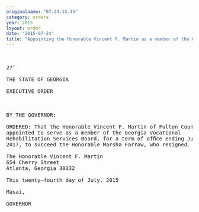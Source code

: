 ```yaml
---
originalname: "07.24.15.15"
category: orders
year: 2015
layout: order
date: "2015-07-24"
title: "Appointing the Honorable Vincent F. Martin as a member of the Georgia Vocational Rehabilitation Services Board"
---
```

<pre>
 

27‘

THE STATE OF GEORGIA

EXECUTIVE ORDER

 

BY THE GOVERNOR:

ORDERED: That the Honorable Vincent F. Martin of Fulton County, Georgia, is
appointed to serve as a member of the Georgia Vocational
Rehabilitation Services Board, for a term of ofﬁce ending July 1,
2017, to succeed the Honorable Marsha Farrow, who resigned.

The Honorable Vincent F. Martin
654 Cherry Street
Atlanta, Georgia 30332

This twenty—fourth day of July, 2015

Masai,

GOVERNOR

 

</pre>
